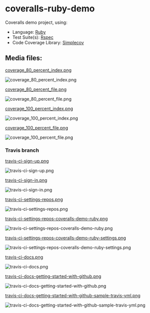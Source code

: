 # coveralls-ruby-demo

Coveralls demo project, using:

* Language: [Ruby](https://www.ruby-lang.org/) 
* Test Suite(s): [Rspec](https://rspec.info/) 
* Code Coverage Library: [Simplecov](https://github.com/colszowka/simplecov)

## Media files:

[coverage_80_percent_index.png](https://github.com/afinetooth/coveralls-demo-ruby/raw/media/media/coverage_80_percent_index.png)

![coverage_80_percent_index.png](https://github.com/afinetooth/coveralls-demo-ruby/raw/media/media/coverage_80_percent_index.png)

[coverage_80_percent_file.png](https://github.com/afinetooth/coveralls-demo-ruby/blob/media/media/coverage_80_percent_file.png)

![coverage_80_percent_file.png](https://github.com/afinetooth/coveralls-demo-ruby/blob/media/media/coverage_80_percent_file.png)

[coverage_100_percent_index.png](https://github.com/afinetooth/coveralls-demo-ruby/raw/media/media/coverage_80_percent_index.png)

![coverage_100_percent_index.png](https://github.com/afinetooth/coveralls-demo-ruby/blob/media/media/coverage_100_percent_index.png)

[coverage_100_percent_file.png](https://github.com/afinetooth/coveralls-demo-ruby/blob/media/media/coverage_100_percent_file.png)

![coverage_100_percent_file.png](https://github.com/afinetooth/coveralls-demo-ruby/blob/media/media/coverage_100_percent_file.png)

### Travis branch

[travis-ci-sign-up.png](https://github.com/afinetooth/coveralls-demo-ruby/blob/media/media/travis-ci-sign-up.png)

![travis-ci-sign-up.png](https://github.com/afinetooth/coveralls-demo-ruby/blob/media/media/travis-ci-sign-up.png)

[travis-ci-sign-in.png](https://github.com/afinetooth/coveralls-demo-ruby/blob/media/media/travis-ci-sign-in.png)

![travis-ci-sign-in.png](https://github.com/afinetooth/coveralls-demo-ruby/blob/media/media/travis-ci-sign-in.png)

[travis-ci-settings-repos.png](https://github.com/afinetooth/coveralls-demo-ruby/blob/media/media/travis-ci-settings-repos.png)

![travis-ci-settings-repos.png](https://github.com/afinetooth/coveralls-demo-ruby/blob/media/media/travis-ci-settings-repos.png)

[travis-ci-settings-repos-coveralls-demo-ruby.png](https://github.com/afinetooth/coveralls-demo-ruby/blob/media/media/travis-ci-settings-repos-coveralls-demo-ruby.png)

![travis-ci-settings-repos-coveralls-demo-ruby.png](https://github.com/afinetooth/coveralls-demo-ruby/blob/media/media/travis-ci-settings-repos-coveralls-demo-ruby.png)

[travis-ci-settings-repos-coveralls-demo-ruby-settings.png](https://github.com/afinetooth/coveralls-demo-ruby/blob/media/media/travis-ci-settings-repos-coveralls-demo-ruby-settings.png)

![travis-ci-settings-repos-coveralls-demo-ruby-settings.png](https://github.com/afinetooth/coveralls-demo-ruby/blob/media/media/travis-ci-settings-repos-coveralls-demo-ruby-settings.png)

[travis-ci-docs.png](https://github.com/afinetooth/coveralls-demo-ruby/blob/media/media/travis-ci-docs.png)

![travis-ci-docs.png](https://github.com/afinetooth/coveralls-demo-ruby/blob/media/media/travis-ci-docs.png)

[travis-ci-docs-getting-started-with-github.png](https://github.com/afinetooth/coveralls-demo-ruby/blob/media/media/travis-ci-docs-getting-started-with-github.png)

![travis-ci-docs-getting-started-with-github.png](https://github.com/afinetooth/coveralls-demo-ruby/blob/media/media/travis-ci-docs-getting-started-with-github.png)

[travis-ci-docs-getting-started-with-github-sample-travis-yml.png](https://github.com/afinetooth/coveralls-demo-ruby/blob/media/media/travis-ci-docs-getting-started-with-github-sample-travis-yml.png)

![travis-ci-docs-getting-started-with-github-sample-travis-yml.png](https://github.com/afinetooth/coveralls-demo-ruby/blob/media/media/travis-ci-docs-getting-started-with-github-sample-travis-yml.png)
